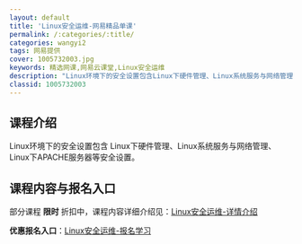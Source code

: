 ```yaml
---
layout: default
title: 'Linux安全运维-网易精品单课'
permalink: /:categories/:title/
categories: wangyi2
tags: 网易提供
cover: 1005732003.jpg
keywords: 精选网课,网易云课堂,Linux安全运维
description: "Linux环境下的安全设置包含Linux下硬件管理、Linux系统服务与网络管理、Linux下APACHE服务器等安全设置。Linux安全运维"
classid: 1005732003
---
```


## 课程介绍

Linux环境下的安全设置包含 Linux下硬件管理、Linux系统服务与网络管理、 Linux下APACHE服务器等安全设置。

## 课程内容与报名入口

部分课程 **限时** 折扣中，课程内容详细介绍见：[Linux安全运维-详情介绍](https://study.163.com/course/introduction/1005732003.htm?share=1&shareId=1025206652&utm_campaign=share&utm_medium=iphoneShare&utm_source=&utm_u=1025206652)

**优惠报名入口**：[Linux安全运维-报名学习](https://study.163.com/course/introduction/1005732003.htm?share=1&shareId=1025206652&utm_campaign=share&utm_medium=iphoneShare&utm_source=&utm_u=1025206652)

